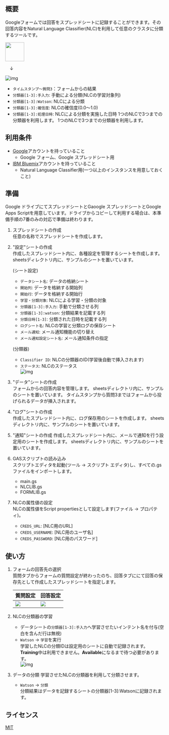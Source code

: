 ## 概要
Googleフォームでは回答をスプレッドシートに記録することができます。その回答内容をNatural Language Classifier(NLC)を利用して任意のクラスタに分類するツールです。

<img src="https://github.com/softbank-developer/gsuite_with_watson/blob/master/form/readme_images/logo.png" width="60px">

&emsp;↓

![img](https://github.com/softbank-developer/gsuite_with_watson/blob/master/form/readme_images/data.png)

- `タイムスタンプ〜質問3`：フォームからの結果
- `分類器[1-3]:手入力`: 手動による分類(NLCの学習対象列)
- `分類器[1-3]:Watson`: NLCによる分類
- `分類器[1-3]:確信度`: NLCの確信度(0.0〜1.0)
- `分類器[1-3]:処理日時`: NLCによる分類を実施した日時
1つのNLCで3つまでの分類器を利用します。
1つのNLCで3つまでの分類器を利用します。


## 利用条件
- [Google](https://accounts.google.com/)アカウントを持っていること
  - Google フォーム、Google スプレッドシート用
- [IBM Bluemix](https://accounts.google.com/)アカウントを持っていること
  - Natural Language Classifier用(一つ以上のインスタンスを用意しておくこと)


## 準備
Google ドライブにてスプレッドシートとGaoogle スプレッドシートとGoogle Apps Scriptを用意しています。ドライブからコピーして利用する場合は、本準備手順の7番のみの対応で準備は終わります。

1. スプレッドシートの作成  
任意の名称でスプレッドシートを作成します。

2. "設定"シートの作成  
作成したスプレッドシート内に、各種設定を管理するシートを作成します。
sheetsディレクトリ内に、サンプルのシートを置いています。

	(シート設定)
	- `データシート名`: データの格納シート
	- `開始列`: データを格納する開始列
	- `開始行`: データを格納する開始行
	- `学習・分類対象`: NLCによる学習・分類の対象
	- `分類器[1-3]:手入力`: 手動で分類させる列
	- `分類器[1-3]:watson`: 分類結果を記載する列
	- `分類日時[1-3]`: 分類された日時を記載する列
	- `ログシート名`:  NLCの学習と分類ログの保存シート
	- `メール通知`:  メール通知機能の切り替え
	- `メール通知設定シート名`: メール通知条件の指定

	(分類器)
	- `Classifier ID`: NLCの分類器のID(学習後自動で挿入されます)
	- `ステータス`: NLCのステータス  
	![img](https://github.com/softbank-developer/gsuite_with_watson/blob/master/form/readme_images/config.png)

3. "データ"シートの作成  
フォームからの回答内容を管理します。
sheetsディレクトリ内に、サンプルのシートを置いています。
タイムスタンプから質問3まではフォームから投げられるデータが挿入されます。

4. "ログ"シートの作成  
作成したスプレッドシート内に、ログ保存用のシートを作成します。
sheetsディレクトリ内に、サンプルのシートを置いています。

5. "通知"シートの作成 
作成したスプレッドシート内に、メールで通知を行う設定用のシートを作成します。
sheetsディレクトリ内に、サンプルのシートを置いています。

6. GASスクリプトの読み込み  
スクリプトエディタを起動(ツール -> スクリプト エディタ)し、すべての.gsファイルをインポートします。
	- main.gs
	- NLCLIB.gs
	- FORMLIB.gs

7. NLCの属性値の設定  
  NLCの属性値をScript propertiesとして設定します(ファイル -> プロパティ)。
	- `CREDS_URL`: [NLC用のURL]
	- `CREDS_USERNAME`: [NLC用のユーザ名]
	- `CREDS_PASSWORD`: [NLC用のパスワード]


## 使い方
1. フォームの回答先の選択  
質問タブからフォームの質問設定が終わったのち、回答タブににて回答の保存先として作成したスプレッドシートを指定します。

	|質問設定|回答設定| 
	|---|---| 
	|![](https://github.com/softbank-developer/gsuite_with_watson/blob/master/form/readme_images/form1.png)|![](https://github.com/softbank-developer/gsuite_with_watson/blob/master/form/readme_images/form2.png)|

2. NLCの分類器の学習
	- データシートの`分類器[1-3]:手入力`へ学習させたいインテント名を付与(空白を含んだ行は無視)
	- `Watson` -> `学習`を実行  
	学習したNLCの分類IDは設定用のシートに自動で記録されます。**Training**中は利用できません。**Available**になるまで待つ必要があります。  
	![img](https://github.com/softbank-developer/gsuite_with_watson/blob/master/form/readme_images/menu.png)

3. データの分類
学習させたNLCの分類器を利用して分類させます。
	- `Watson` -> `分類`  
	分類結果はデータを記録するシートの分類器[1-3]:Watsonに記録されます。


## ライセンス
[MIT](https://accounts.google.com/https://github.com/softbank-developer/gsuite_with_watson/blob/master/LICENSE)
